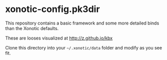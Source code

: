# xonotic-config.pk3dir

This repository contains a basic framework and some more detailed binds than the Xonotic defaults.

These are looses visualized at http://z.github.io/kbx

Clone this directory into your `~/.xonotic/data` folder and modify as you see fit.
